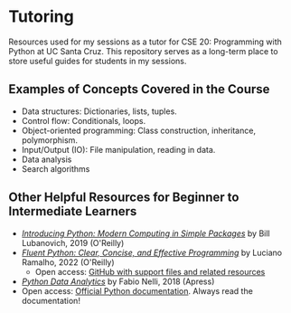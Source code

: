 # Tutoring
Resources used for my sessions as a tutor for CSE 20: Programming with Python at UC Santa Cruz. This repository serves as a long-term place to store useful guides for students in my sessions.

## Examples of Concepts Covered in the Course
- Data structures: Dictionaries, lists, tuples.
- Control flow: Conditionals, loops.
- Object-oriented programming: Class construction, inheritance, polymorphism.
- Input/Output (IO): File manipulation, reading in data.
- Data analysis
- Search algorithms 

## Other Helpful Resources for Beginner to Intermediate Learners
- [*Introducing Python: Modern Computing in Simple Packages*](https://www.oreilly.com/library/view/introducing-python-2nd/9781492051374/) by Bill Lubanovich, 2019 (O'Reilly)
- [*Fluent Python: Clear, Concise, and Effective Programming*](https://www.oreilly.com/library/view/fluent-python-2nd/9781492056348/) by Luciano Ramalho, 2022 (O'Reilly)
    - Open access: [GitHub with support files and related resources](https://github.com/fluentpython)
- [*Python Data Analytics*](https://link.springer.com/book/10.1007/978-1-4842-3913-1) by Fabio Nelli, 2018 (Apress)
- Open access: [Official Python documentation](https://www.python.org/doc/). Always read the documentation!